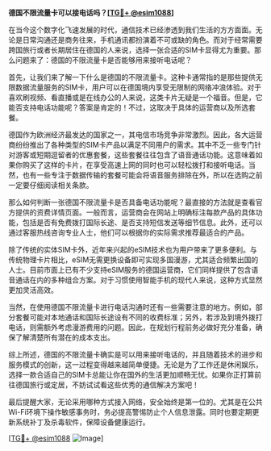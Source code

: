 **德国不限流量卡可以接电话吗？[[TG💪+ @esim1088](https://t.me/s/esim1088)]**

在当今这个数字化飞速发展的时代，通信技术已经渗透到我们生活的方方面面。无论是日常沟通还是商务往来，手机通讯都扮演着不可或缺的角色。而对于经常需要跨国旅行或者长期居住在德国的人来说，选择一张合适的SIM卡显得尤为重要。那么问题来了：德国的不限流量卡是否能够用来接听电话呢？

首先，让我们来了解一下什么是德国的不限流量卡。这种卡通常指的是那些提供无限数据流量服务的SIM卡，用户可以在德国境内享受无限制的网络冲浪体验。对于喜欢刷视频、看直播或是在线办公的人来说，这类卡片无疑是一个福音。但是，它能否支持电话功能呢？答案是肯定的！不过，这取决于具体的运营商以及所选套餐。

德国作为欧洲经济最发达的国家之一，其电信市场竞争非常激烈。因此，各大运营商纷纷推出了各种类型的SIM卡产品以满足不同用户的需求。其中不乏一些专门针对游客或短期逗留者的优惠套餐，这些套餐往往包含了语音通话功能。这意味着如果你购买了这样的卡片，在享受高速上网的同时也可以轻松拨打和接听电话。当然，也有一些专注于数据传输的套餐可能会将语音服务排除在外，所以在选购之前一定要仔细阅读相关条款。

那么如何判断一张德国不限流量卡是否具备电话功能呢？最直接的方法就是查看官方提供的资费详情页面。一般而言，运营商会在网站上明确标注每款产品的具体功能，包括是否有免费拨打国际长途、是否支持短信发送等细节信息。此外，还可以通过客服热线咨询专业人士，他们可以根据你的实际需求推荐最适合的产品。

除了传统的实体SIM卡外，近年来兴起的eSIM技术也为用户带来了更多便利。与传统物理卡片相比，eSIM无需更换设备即可实现多国漫游，尤其适合频繁出国的人士。目前市面上已有不少支持eSIM服务的德国运营商，它们同样提供了包含语音通话在内的多种组合方案。对于习惯使用智能手机的现代人来说，这种方式显然更加灵活高效。

当然，在使用德国不限流量卡进行电话沟通时还有一些需要注意的地方。例如，部分套餐可能对本地通话和国际长途设有不同的收费标准；另外，若涉及到境外拨打电话，则需额外考虑漫游费用的问题。因此，在规划行程前务必做好充分准备，确保了解清楚所有潜在的成本支出。

综上所述，德国的不限流量卡确实是可以用来接听电话的，并且随着技术的进步和服务模式的创新，这一过程变得越来越简单便捷。无论是为了工作还是休闲娱乐，选择一款合适自己的SIM卡总能让你在国外的生活更加顺畅无忧。如果你正打算前往德国旅行或定居，不妨试试看这些优秀的通信解决方案吧！

最后提醒大家，无论采用哪种方式接入网络，安全始终是第一位的。尤其是在公共Wi-Fi环境下操作敏感事务时，务必提高警惕防止个人信息泄露。同时也要定期更新系统补丁及杀毒软件，保障设备健康运行。

[[TG💪+ @esim1088](https://t.me/s/esim1088) ![Image](https://i.postimg.cc/4NQfJmqS/Snipaste-2025-05-13-00-14-12.png)]